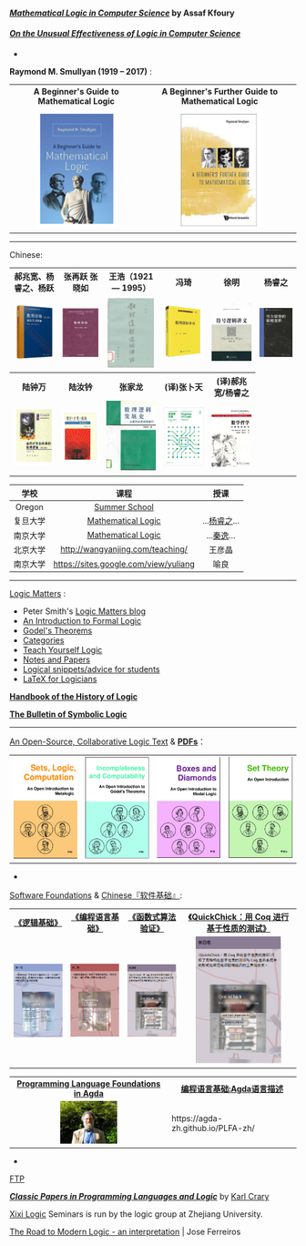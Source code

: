#### <u>*Mathematical Logic in Computer Science*</u> by Assaf Kfoury

#### <u>*On the Unusual Effectiveness of Logic in Computer Science*</u>   

-

**Raymond M. Smullyan (1919 – 2017)** :

<table>
<tr>
<th><a>A Beginner's Guide to Mathematical Logic</a></th>
<th><a>A Beginner's Further Guide to Mathematical Logic</a></th>
</tr>
<tr>
<td><a><div align=center><img width="145px" src="./images/Guide.png"/></div></a></td>
<td><a><div align=center><img width="150px" src="./images/Further.png"/></div></a></td>
</tr>
</table>

******

Chinese:

<table>
<tr>
<th><a>郝兆宽、杨睿之、杨跃</a></th>
<th><a>张再跃 张晓如</a></th>
<th><a>王浩（1921 — 1995）</a></th>
<th><a>冯琦</a></th>
<th><a>徐明</a></th>
<th><a>杨睿之</a></th>
</tr>
<tr>
<td><a><img width="150px" src="./images/数理逻辑证明及其限度.png"/></a></td>
<td><a><img width="150px" src="./images/数理逻辑.png"/></a></td>
<td><a><img width="135px" src="./images/数理逻辑通俗讲话.png"/></a></td>
<td><a><img width="150px" src="./images/数理逻辑导引.png"/></a></td>
<td><a><img width="150px" src="./images/符号逻辑讲义.jpg"/></a></td>
<td><a><img width="135px" src="./images/杨睿之.jpg"/></a></td>
</tr>
<tr>
<th><a>陆钟万</a></th>
<th><a>陆汝钤</a></th>
<th><a>张家龙</a></th>
<th><a>(译)张卜天</a></th>
<th><a>(译)郝兆宽/杨睿之</a></th>
</tr>
<tr>
<td><a><img width="150px" src="./images/面向计算机科学的数理逻辑.png"/></a></td>
<td><a><img width="120px" src="./images/陆汝钤.png"/></a></td>
<td><a><img width="135px" src="./images/数理逻辑发展史.jpg"/></a></td>
<td><a><img width="135px" src="./images/逻辑的引擎.jpg"/></a></td>
<td><a><div align=center><img width="125px" src="./images/数学哲学.jpg"/></div></a></td>
</tr>
</table>

|学校 |课程 |授课 |
|:-----:|:----:|:----:|
| Oregon  | [Summer School](https://www.cs.uoregon.edu/research/summerschool/archives.html) |  |
| 复旦大学 | <u>[Mathematical Logic](http://logic.fudan.edu.cn/)</u>  | ...[杨睿之](https://aplacenearby.ggr.fun)...|
| 南京大学  | <u>[Mathematical Logic](https://yiqinnju.github.io/course/MathLogic/MathLogic.html) |  ...[秦逸](https://yiqinnju.github.io/)...|
| 北京大学 |  http://wangyanjing.com/teaching/ | 王彦晶|
| 南京大学  | https://sites.google.com/view/yuliang | 喻良 |

******

[Logic Matters](https://www.logicmatters.net) :
- Peter Smith's [Logic Matters blog](https://www.logicmatters.net/blogfront)
- [An Introduction to Formal Logic](https://www.logicmatters.net/ifl)
- [Godel's Theorems](https://www.logicmatters.net/igt)
- [Categories](https://www.logicmatters.net/categories)
- [Teach Yourself Logic](https://www.logicmatters.net/tyl)
- [Notes and Papers](https://www.logicmatters.net/yet-more-logic)
- [Logical snippets/advice for students](https://www.logicmatters.net/students)
- [LaTeX for Logicians](https://www.logicmatters.net/latex-for-logicians)

**[Handbook of the History of Logic](https://www.elsevier.com/books/book-series/handbook-of-the-history-of-logic)**

**[The Bulletin of Symbolic Logic](https://dblp.org/db/journals/bsl/index.html)**

*****
[An Open-Source, Collaborative Logic Text](https://openlogicproject.org) & <u>[**PDFs**](https://builds.openlogicproject.org)</u>：
<table>
<tr>
<td><a href="https://slc.openlogicproject.org/"><img width="150px" src="./images/SetsLogicComputation.png"/></a></td>
<td><a href="https://ic.openlogicproject.org/"><img width="150px" src="./images/IncompletenessAndComputability.png"/></a></td>
<td><a href="https://bd.openlogicproject.org/"><img width="150px" src="./images/BoxesAndDiamonds.png"/></a></td>
<td><a href="https://builds.openlogicproject.org/courses/set-theory/"><img width="150px" src="./images/SetTheory.png"/></a></td>
</tr>
</table>

-

[Software Foundations](https://softwarefoundations.cis.upenn.edu) & <u>Chinese『[软件基础](https://coq-zh.github.io/SF-zh/)』</u>:

<table>
<tr>
<th><a href="https://coq-zh.github.io/SF-zh/lf-current/index.html">《逻辑基础》</a></th>
<th><a href="https://coq-zh.github.io/SF-zh/plf-current/index.html">《编程语言基础》</a></th>
<th><a href="https://coq-zh.github.io/SF-zh/vfa-current/index.html">《函数式算法验证》</a></th>
<th><a href="https://coq-zh.github.io/SF-zh/qc-current/index.html">《QuickChick：用 Coq 进行基于性质的测试》</a></th>
</tr>
<tr>
<td><a href="https://coq-zh.github.io/SF-zh/lf-current/index.html"><img width="150px" src="./images/第一卷.png"/></a></td>
<td><a href="https://coq-zh.github.io/SF-zh/plf-current/index.html"><img width="150px" src="./images/第二卷.png"/></a></td>
<td><a href="https://coq-zh.github.io/SF-zh/vfa-current/index.html"><img width="150px" src="./images/第三卷.png"/></a></td>
<td><div align=center><a href="https://coq-zh.github.io/SF-zh/qc-current/index.html"><img width="150px" src="./images/第四卷.png"/></div></a></td>
</tr>
</table>

<table>
<tr>
<th><a href="https://plfa.github.io/">Programming Language Foundations in Agda</a></th>
<th><a href="https://agda-zh.github.io/PLFA-zh/">编程语言基础:Agda语言描述</a></th>
</tr>
<tr>
<td><a href="https://plfa.github.io/"><div align=center><img width="100px" src="./images/PhilipWadler.jpg"></div></a></td>
<td><a>https://agda-zh.github.io/PLFA-zh/</a></td>
</tr>
</table>

- 

[FTP](http://okmij.org/ftp/)

**[*Classic Papers in Programming Languages and Logic*](https://www.cs.cmu.edu/~crary/819-f09/)** by [Karl Crary](https://www.cs.cmu.edu/~crary/)

[Xixi Logic](https://www.xixilogic.org/) Seminars is run by the logic group at Zhejiang University. 

<u>The Road to Modern Logic - an interpretation</u>     |     Jose Ferreiros 



